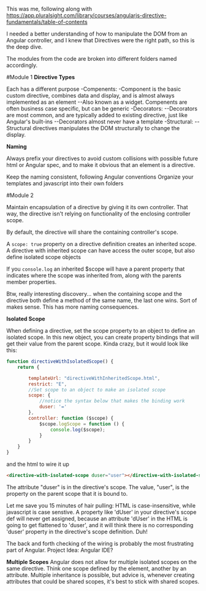 This was me, following along with https://app.pluralsight.com/library/courses/angularjs-directive-fundamentals/table-of-contents

I needed a better understanding of how to manipulate the DOM from an Angular controller, and I knew that Directives were the right path, so this is the deep dive. 

The modules from the code are broken into different folders named accordingly. 

#Module 1
**Directive Types**

Each has a different purpose
-Compenents:
-Component is the basic custom directive, combines data and display, and is almost always implemented as an element
--Also known as a widget. Compenents are often business case specific, but can be generic
-Decorators:
--Decorators are most common, and are typically added to existing directive, just like Angular's built-ins
--Decorators almost never have a template
-Structural:
--Structural directives manipulates the DOM structurally to change the display.


**Naming**

Always prefix your directives to avoid custom collisions with possible future html or Angular spec, and to make it obvious that an element is a directive.

Keep the naming consistent, following Angular conventions
Organize your templates and javascript into their own folders

#Module 2

Maintain encapsulation of a directive by giving it its own controller. That way, the directive isn't relying on functionality of the enclosing controller scope.

By default, the directive will share the containing controller's scope.

A `scope: true` property on a directive definition creates an inherited scope. A directive with inherited scope can have access the outer scope, but also define isolated scope objects

If you `console.log` an inherited $scope will have a parent property that indicates where the scope was inherited from, along with the parents member properties. 

Btw, really interesting discovery... when the containing scope and the directive both define a method of the same name, the last one wins. Sort of makes sense. This has more naming consequences.

**Isolated Scope**

When defining a directive, set the scope property to an object to define an isolated scope. In this new object, you can create property bindings that will get their value from the parent scope. Kinda crazy, but it would look like this: 
```javascript
function directiveWithIsolatedScope() {
    return {

        templateUrl: "directiveWithInheritedScope.html",
        restrict: "E",
        //Set scope to an object to make an isolated scope
        scope: {
            //notice the syntax below that makes the binding work
            duser: '='
        },
        controller: function ($scope) {
            $scope.logScope = function () {
                console.log($scope);
            }
        }
    }
}
```

and the html to wire it up

```html
<directive-with-isolated-scope duser="user"></directive-with-isolated-scope>
```
The attribute "duser" is in the directive's scope. The value, "user", is the property on the parent scope that it is bound to. 

Let me save you 15 minutes of hair pulling: HTML is case-insensitive, while javascript is case senstive. A property like 'dUser' in your directive's scope def will never get assigned, because an attribute 'dUser' in the HTML is going to get flattened to 'duser', and it will think there is no corresponding 'duser' property in the directive's scope definition. Duh!

The back and forth checking of the wiring is probably the most frustrating part of Angular. Project Idea: Angular IDE?

**Multiple Scopes**
Angular does not allow for multiple isolated scopes on the same directive. Think one scope defined by the element, another by an attribute. Multiple inheritance is possible, but advice is, whenever creating attributes that could be shared scopes, it's best to stick with shared scopes. 